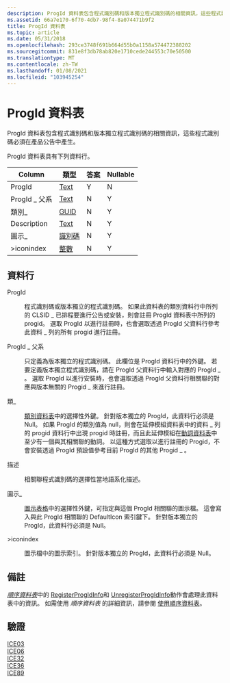 ```yaml
---
description: ProgId 資料表包含程式識別碼和版本獨立程式識別碼的相關資訊，這些程式識別碼必須在產品公告中產生。
ms.assetid: 66a7e170-6f70-4db7-98f4-8a074471b9f2
title: ProgId 資料表
ms.topic: article
ms.date: 05/31/2018
ms.openlocfilehash: 293ce3748f691b664d55b0a1158a574472388202
ms.sourcegitcommit: 831e8f3db78ab820e1710cede244553c70e50500
ms.translationtype: MT
ms.contentlocale: zh-TW
ms.lasthandoff: 01/08/2021
ms.locfileid: "103945254"
---
```

# <a name="progid-table"></a>ProgId 資料表

ProgId 資料表包含程式識別碼和版本獨立程式識別碼的相關資訊，這些程式識別碼必須在產品公告中產生。

ProgId 資料表具有下列資料行。



| Column         | 類型                         | 答案 | Nullable |
|----------------|------------------------------|-----|----------|
| ProgId         | [Text](text.md)             | Y   | N        |
| ProgId \_ 父系 | [Text](text.md)             | N   | Y        |
| 類別\_        | [GUID](guid.md)             | N   | Y        |
| Description    | [Text](text.md)             | N   | Y        |
| 圖示\_         | [識別碼](identifier.md) | N   | Y        |
| >iconindex      | [整數](integer.md)       | N   | Y        |



 

## <a name="columns"></a>資料行

<dl> <dt>

<span id="ProgId"></span><span id="progid"></span><span id="PROGID"></span>ProgId
</dt> <dd>

程式識別碼或版本獨立的程式識別碼。 如果此資料表的類別資料行中所列的 CLSID \_ 已排程要進行公告或安裝，則會註冊 ProgId 資料表中所列的 progid。 選取 ProgId 以進行註冊時，也會選取透過 ProgId 父資料行參考此資料 \_ 列的所有 progid 進行註冊。

</dd> <dt>

<span id="ProgId_Parent"></span><span id="progid_parent"></span><span id="PROGID_PARENT"></span>ProgId \_ 父系
</dt> <dd>

只定義為版本獨立的程式識別碼。 此欄位是 ProgId 資料行中的外鍵。 若要定義版本獨立程式識別碼，請在 ProgId 父資料行中輸入對應的 ProgId \_ 。 選取 ProgId 以進行安裝時，也會選取透過 ProgId 父資料行相關聯的對應與版本無關的 Progid \_ 來進行註冊。

</dd> <dt>

<span id="Class_"></span><span id="class_"></span><span id="CLASS_"></span>類\_
</dt> <dd>

[類別資料表](class-table.md)中的選擇性外鍵。 針對版本獨立的 ProgId，此資料行必須是 Null。 如果 ProgId 的類別值為 null，則會在延伸模組資料表中的資料 \_ 列的 progid 資料行中出現 progid 時[](extension-table.md)註冊，而且此延伸模組在[動詞資料表](verb-table.md)中至少有一個與其相關聯的動詞。 以這種方式選取以進行註冊的 Progid，不會安裝透過 ProgId 預設值參考目前 ProgId 的其他 Progid \_ 。

</dd> <dt>

<span id="Description"></span><span id="description"></span><span id="DESCRIPTION"></span>描述
</dt> <dd>

相關聯程式識別碼的選擇性當地語系化描述。

</dd> <dt>

<span id="Icon_"></span><span id="icon_"></span><span id="ICON_"></span>圖示\_
</dt> <dd>

[圖示表格](icon-table.md)中的選擇性外鍵，可指定與這個 ProgId 相關聯的圖示檔。 這會寫入與此 ProgId 相關聯的 DefaultIcon 索引鍵下。 針對版本獨立的 ProgId，此資料行必須是 Null。

</dd> <dt>

<span id="IconIndex"></span><span id="iconindex"></span><span id="ICONINDEX"></span>>iconindex
</dt> <dd>

圖示檔中的圖示索引。 針對版本獨立的 ProgId，此資料行必須是 Null。

</dd> </dl>

## <a name="remarks"></a>備註

[*順序資料表*](s-gly.md)中的 [RegisterProgIdInfo](registerprogidinfo-action.md)和 [UnregisterProgIdInfo](unregisterprogidinfo-action.md)動作會處理此資料表中的資訊。 如需使用 *順序資料表* 的詳細資訊，請參閱 [使用順序資料表](using-a-sequence-table.md)。

## <a name="validation"></a>驗證

<dl>

[ICE03](ice03.md)  
[ICE06](ice06.md)  
[ICE32](ice32.md)  
[ICE36](ice36.md)  
[ICE89](ice89.md)  
</dl>

 

 



